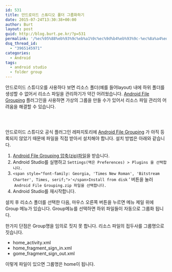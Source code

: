 ```yaml
---
id: 531
title: 안드로이드 스튜디오 폴더 그룹화하기
date: 2015-07-24T13:30:38+00:00
author: Burt
layout: post
guid: http://blog.burt.pe.kr/?p=531
permalink: '/%ec%95%88%eb%93%9c%eb%a1%9c%ec%9d%b4%eb%93%9c-%ec%8a%a4%ed%8a%9c%eb%94%94%ec%98%a4-%ed%8f%b4%eb%8d%94-%ea%b7%b8%eb%a3%b9%ed%99%94%ed%95%98%ea%b8%b0/'
dsq_thread_id:
  - "3965145971"
categories:
  - Android
tags:
  - android studio
  - folder group
---
```

안드로이드 스튜디오를 사용하다 보면 리소스 폴더(예를 들어layout) 내에 하위 폴더를 생성할 수 없어서 리소스 파일을 관리하기가 약간 어려웠습니다. [Android File Grouping](https://github.com/dmytrodanylyk/folding-plugin) 플러그인을 사용하면 가상의 그룹을 만들 수가 있어서 리소스 파일 관리의 어려움을 해결할 수 있습니다.

<!--more-->

[<img class=" fit-width size-full wp-image-532 aligncenter" src="http://i0.wp.com/blog.burt.pe.kr/wp-content/uploads/2015/07/Preview.png?resize=665%2C360" alt="" srcset="http://i2.wp.com/burt.pe.kr/wp-content/uploads/2015/07/Preview.png?w=1200 1200w, http://i2.wp.com/burt.pe.kr/wp-content/uploads/2015/07/Preview.png?resize=300%2C163 300w, http://i2.wp.com/burt.pe.kr/wp-content/uploads/2015/07/Preview.png?resize=1024%2C555 1024w, http://i2.wp.com/burt.pe.kr/wp-content/uploads/2015/07/Preview.png?resize=660%2C358 660w" sizes="(max-width: 665px) 100vw, 665px" data-recalc-dims="1" />](http://i0.wp.com/blog.burt.pe.kr/wp-content/uploads/2015/07/Preview.png)

&nbsp;

안드로이드 스튜디오 공식 플러그인 레파지토리에 [Android File Grouping](https://github.com/dmytrodanylyk/folding-plugin) 가 아직 등록되지 않았기 때문에 파일을 직접 받아서 설치해야 합니다. 설치 방법은 아래와 같습니다.

  1. [Android File Grouping 압축(zip)파일](https://github.com/dmytrodanylyk/folding-plugin/releases)을 받습니다.
  2. Android Studio를 실행하고 `Settings(맥은 Preferences) >`  `Plugins 을 선택합니다.`
  3. `<span style="font-family: Georgia, 'Times New Roman', 'Bitstream Charter', Times, serif;">'</span>Install from disk` &#8216; 버튼을 눌러  `Android File Grouping.zip 파일을 선택합니다.`
  4. Android Studio를 재시작합니다.

설치 후 리소스 폴더를 선택한 다음, 마우스 오른쪽 버튼을 누르면 메뉴 제일 위에 Group 메뉴가 있습니다. Group메뉴를 선택하면 하위 파일들이 자동으로 그룹화 됩니다.

한가지 단점은 Group명을 임의로 짓지 못 합니다. 리소스 파일의 접두사를 그룹명으로 짓습니다.

  * home_activity.xml
  * home\_fragment\_sign_in.xml
  * gome\_fragment\_sign_out.xml

이렇게 파일이 있으면 그룹명은 home이 됩니다.

&nbsp;